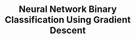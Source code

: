 ---
layout: page
title: Neural Network Binary Classification Using Gradient Descent
description: A breakdown of the mathematics for building a neural network for binary classification.  
img: assets/img/neuralnet.JPG
redirect: ../assets/pdf/proj1.pdf
importance: 6
category: project
---